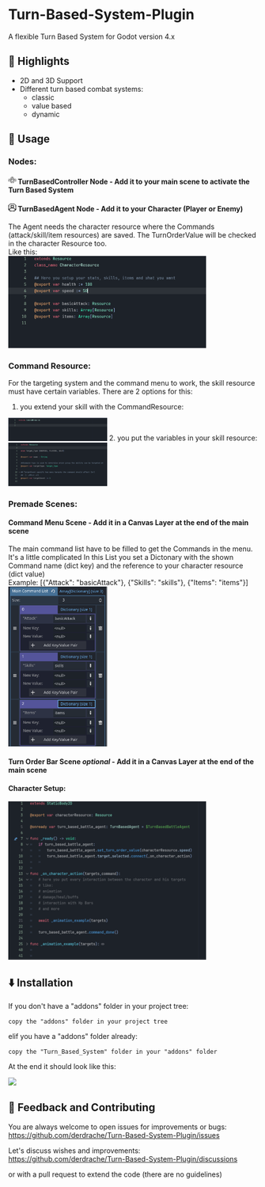 # Turn-Based-System-Plugin
 
A flexible Turn Based System for Godot version 4.x

## 🌟 Highlights
- 2D and 3D Support
- Different turn based combat systems:
	- classic
	- value based
	- dynamic

## 🚀 Usage
### Nodes: 

#### <img src="addons/Turn_Based_System/assets/icons/groupControl.png" width="16"/> TurnBasedController Node - Add it to your main scene to activate the Turn Based System


#### <img src="addons/Turn_Based_System/assets/icons/agent.png" width="16"/> TurnBasedAgent Node - Add it to your Character (Player or Enemy)
The Agent needs the character resource where the Commands (attack/skill/item resources) are saved.
The TurnOrderValue will be checked in the character Resource too. <br />
Like this:<br />
<img src="documentation/images/Character_resource_example.png" width="400" />
<br />

### Command Resource:
For the targeting system and the command menu to work, the skill resource must have certain variables.
There are 2 options for this:

1. you extend your skill with the CommandResource:
<img src="documentation/images/setup_own_skills_1.png" width="200"/>
2. you put the variables in your skill resource:
<img src="documentation/images/setup_own_skills_2.png" width="200"/>


### Premade Scenes:

#### Command Menu Scene - Add it in a Canvas Layer at the end of the main scene
The main command list have to be filled to get the Commands in the menu. It's a little complicated
In this List you set a Dictonary with the shown Command name (dict key) and the reference to your character resource (dict value)<br />
Example: [{"Attack": "basicAttack"}, {"Skills": "skills"}, {"Items": "items"}]<br />
<img src="documentation/images/CommandMenu_MainCommandList_example.png" width="200"/>

#### Turn Order Bar Scene *optional* - Add it in a Canvas Layer at the end of the main scene<br />

#### Character Setup:<br />
<img src="documentation/images/Character_code_example.png" width="400"/>

## ⬇️ Installation
If you don't have a "addons" folder in your project tree:

	copy the "addons" folder in your project tree
	
elif you have a "addons" folder already:

	copy the "Turn_Based_System" folder in your "addons" folder

At the end it should look like this:

<img src="res://documentation/images/plugin_installation_screen.png"/>

## 💭 Feedback and Contributing
You are always welcome to open issues for improvements or bugs:
https://github.com/derdrache/Turn-Based-System-Plugin/issues

Let's discuss wishes and improvements:
https://github.com/derdrache/Turn-Based-System-Plugin/discussions

or with a pull request to extend the code (there are no guidelines)
